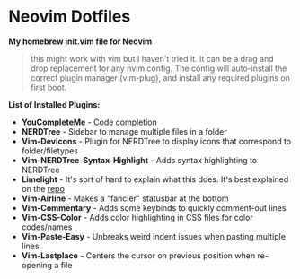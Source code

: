 # Neovim Dotfiles
**My homebrew init.vim file for Neovim**
>this might work with vim but I haven't tried it.
It can be a drag and drop replacement for any nvim config. The config will auto-install the correct plugin manager (vim-plug), and install any required plugins on first boot.

**List of Installed Plugins:**
* **YouCompleteMe** - Code completion
* **NERDTree** - Sidebar to manage multiple files in a folder
* **Vim-DevIcons** - Plugin for NERDTree to display icons that correspond to folder/filetypes
* **Vim-NERDTree-Syntax-Highlight** - Adds syntax highlighting to NERDTree
* **Limelight** - It's sort of hard to explain what this does. It's best explained on the [repo](https://github.com/junegunn/limelight.vim)
* **Vim-Airline** - Makes a "fancier" statusbar at the bottom
* **Vim-Commentary** - Adds some keybinds to quickly comment-out lines
* **Vim-CSS-Color** - Adds color highlighting in CSS files for color codes/names
* **Vim-Paste-Easy** - Unbreaks weird indent issues when pasting multiple lines
* **Vim-Lastplace** - Centers the cursor on previous position when re-opening a file
